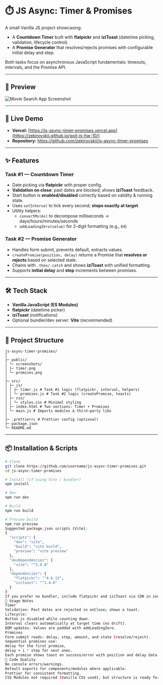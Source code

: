 # ⏱️ JS Async: Timer & Promises

A small Vanilla JS project showcasing:
- A **Countdown Timer** built with **flatpickr** and **iziToast** (datetime picking, validation, lifecycle control).
- A **Promise Generator** that resolves/rejects promises with configurable initial delay and step.

Both tasks focus on asynchronous JavaScript fundamentals: timeouts, intervals, and the Promise API.

---
## 📸 Preview

![Movie Search App Screenshot](./public/timer.png)

---

## 🚀 Live Demo
- **Vercel:** [https://js-async-timer-promises.vercel.app](https://zekirovskii.github.io/goit-js-hw-10/)
- **Repository:** https://github.com/zekirovskii/js-async-timer-promises

---

## ✨ Features

### Task #1 — Countdown Timer
- Date picking via **flatpickr** with proper config.
- **Validation on close**: past dates are blocked; shows **iziToast** feedback.
- Start button is **enabled/disabled** correctly based on validity & running state.
- Uses `setInterval` to tick every second; **stops exactly at target**.
- Utility helpers:
  - `convertMs(ms)` to decompose milliseconds → days/hours/minutes/seconds
  - `addLeadingZero(value)` for 2-digit formatting (e.g., `04`)

### Task #2 — Promise Generator
- Handles form submit, prevents default, extracts values.
- `createPromise(position, delay)` returns a Promise that **resolves or rejects** based on selected state.
- Chains with `.then/.catch` and shows **iziToast** with unified formatting.
- Supports **initial delay** and **step** increments between promises.

---

## 🛠️ Tech Stack
- **Vanilla JavaScript (ES Modules)**
- **flatpickr** (datetime picker)
- **iziToast** (notifications)
- Optional bundler/dev server: **Vite** (recommended)

---

## 📂 Project Structure
```
js-async-timer-promises/
│
├─ public/
│ └─ screenshots/
│ ├─ timer.png
│ └─ promises.png
│
├─ src/
│ ├─ js/
│ │ ├─ timer.js # Task #1 logic (flatpickr, interval, helpers)
│ │ └─ promises.js # Task #2 logic (createPromise, toasts)
│ ├─ css/
│ │ └─ styles.css # Minimal styling
│ ├─ index.html # Two sections: Timer + Promises
│ └─ main.js # Imports modules & third-party libs
│
├─ .prettierrc # Prettier config (optional)
├─ package.json
└─ README.md
```
---

## 📦 Installation & Scripts

```bash
# Clone
git clone https://github.com/username/js-async-timer-promises.git
cd js-async-timer-promises

# Install (if using Vite / bundler)
npm install

# Dev
npm run dev

# Build
npm run build

# Preview build
npm run preview
Suggested package.json scripts (Vite):
{
  "scripts": {
    "dev": "vite",
    "build": "vite build",
    "preview": "vite preview"
  },
  "devDependencies": {
    "vite": "^5.0.0"
  },
  "dependencies": {
    "flatpickr": "^4.6.13",
    "izitoast": "^1.4.0"
  }
}
If you prefer no bundler, include flatpickr and iziToast via CDN in index.html and load src/js/*.js with <script type="module">.
🔑 Usage Notes
Timer
Validation: Past dates are rejected in onClose; shows a toast.
Lifecycle:
Button is disabled while counting down.
Interval clears automatically at target time (no drift).
DOM updates: Values are padded with addLeadingZero.
Promises
Form submit reads: delay, step, amount, and state (resolve/reject).
Sequential promises use:
delay for the first promise,
delay + i * step for next ones.
Each promise shows toast on success/error with position and delay data.
🧹 Code Quality
No console errors/warnings.
Default exports for components/modules where applicable.
Prettier for consistent formatting.
CSS Modules not required (Vanilla CSS used), but structure is ready for scaling.
